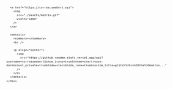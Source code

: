 <svg
  fill="none"
  viewBox="0 0 800 400"
  width="800"
  height="400"
  xmlns="http://www.w3.org/2000/svg">
	<foreignObject width="100%" height="100%">
    <div xmlns="http://www.w3.org/1999/xhtml">
      <style>
        a > img {
          border-radius: 10px;
          box-shadow: 0 0 20px #333;
        }
      </style>
    
      <a href="https://correa.swebert.xyz">
        <img
          src="./assets/matrix.gif"
          width="1000"
        />
      </a>
    
      <details>
        <summary></summary>
        <br />
    
        <p align="center">
          <img
            src="https://github-readme-stats.vercel.app/api?username=correaswebert&show_icons=true&theme=chartreuse-dark&count_private=true&hide=stars&hide_rank=true&custom_title=glitch%20in%20the%20matrix..."
          />
        </p>
      </details>
    </div>
  </foreignObject>
</svg>
